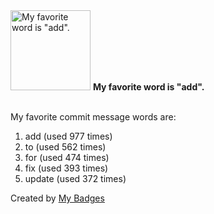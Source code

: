 <img src="https://github.com/my-badges/my-badges/blob/master/src/all-badges/favorite-word/favorite-word.png?raw=true" alt="My favorite word is &quot;add&quot;." title="My favorite word is &quot;add&quot;." width="128">
<strong>My favorite word is &quot;add&quot;.</strong>
<br><br>

My favorite commit message words are:

1. add (used 977 times)
2. to (used 562 times)
3. for (used 474 times)
4. fix (used 393 times)
5. update (used 372 times)


Created by <a href="https://github.com/my-badges/my-badges">My Badges</a>